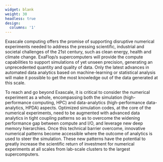 ```yaml
---
widget: blank
weight: 30
headless: true
design:
  columns: '1'
---
```


Exascale computing offers the promise of supporting disruptive numerical experiments needed to address the pressing scientific, industrial and societal challenges of the 21st century, such as clean energy, health and climate change.
ExaFlop/s supercomputers will provide the compute capabilities to support simulations of yet unseen precision, generating an unprecedented quantity and quality of data.
Only the latest advances in automated data analytics based on machine-learning or statistical analysis will make it possible to get the most knowledge out of the data generated at this scale.

To reach and go beyond Exascale, it is critical to consider the numerical experiment as a whole, encompassing both the simulation (high-performance computing, HPC) and data-analytics (high-performance data-analytics, HPDA) aspects.
Optimized simulation codes, at the core of the numerical experiments, need to be augmented  with  advanced data analytics in tight coupling patterns so as to overcome the widening performance gap between compute and I/O, and leverage new  deep memory hierarchies.
Once this technical barrier overcome, innovative numerical  patterns become accessible where the outcome of analytics is used to steer the simulation.
These new patterns have the potential to greatly increase the scientific return of investment for numerical experiments at all scales from lab-scale clusters to the largest supercomputers.
